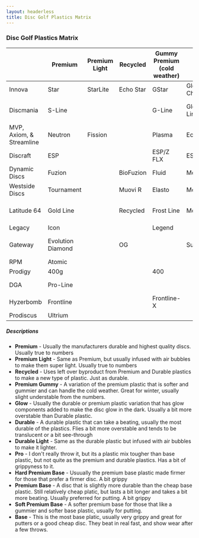 ```yaml
---
layout: headerless
title: Disc Golf Plastics Matrix
---
```


### Disc Golf Plastics Matrix

|               |  Premium     |  Premium Light |  Recycled  |  Gummy Premium (cold weather) |  Glow |  Durable  |  Durable Light |  Pro      |  Hard Premium Base        |  Premium Base      |  Soft Premium Base         | Base Glow  | Base
----------------|--------------|------------|-------------|---------------|---------------|--------------|--------------|-----------|------------------|--------------------|----------------------|-------------------|------------
Innova          |  Star        |  StarLite  |  Echo Star  |  GStar        |  Glow Champ   |  Champion    |  Blizzard    |  Pro      |  KC-Pro          |  XT                |  R-Pro               |  DX Glow          |  DX
Discmania       |  S-Line      |            |             |  G-Line       |  Glow C-Line  |  C-Line      |              |  P-Line   |                  |  X-Line            |                      |  D-Line Glow      |  D-Line
MVP, Axiom, & Streamline  |  Neutron |  Fission   |       |  Plasma       |  Eclipse      |  Proton      |              |           |  Electron Firm   | Electron           |  Electron Soft       |                   |
Discraft        |  ESP         |            |             |  ESP/Z FLX    |  ESP/Z Glo    |  Elite Z     |  Z Lite      |  Elite X  |                  |  CT                |  Pro-D Soft          |                   |  Pro D
Dynamic Discs   |  Fuzion      |            |  BioFuzion  |  Fluid        |  Moonshine    |  Lucid       |  Lucid Air   |           |  Classic         |  Classic Blend     |  Classic Soft        |                   |  Prime
Westside Discs  |  Tournament  |            |  Muovi R    |  Elasto       |  Moonshine    |  VIP         |  VIP Air     |           |  BT Hard         |  BT Medium         |  BT Soft             |                   |  Origio
Latitude 64     |  Gold Line   |            |  Recycled   |  Frost Line   |  Moonshine    |  Opto Line   |  Opto Air    |           |  Zero Line Hard  |  Zero Line Medium  |  Zero Line Soft      |                   |  Retro Line
Legacy          |  Icon        |            |             |  Legend       |               |  Pinnacle    |  Ultralight  |           |  Protege         |                    |  Gravity             |                   |  Excel
Gateway         |  Evolution Diamond  |     |  OG         |               |  SuperGlow    |  Evolution Platinum   |     |           |  Soft            |  Stupid Soft       |  Really Freaking Flexible  |             |  Super Soft
RPM             |  Atomic      |            |             |               |               |  Cosmic      |              |           |                  |                    |                      |                   |  Strata
Prodigy         |  400g        |            |             |  400          |               |  750         |  Air         |           |                  |  300G              |  350Rx               |                   |  200
DGA             |  Pro-Line    |            |             |               |               |  SP-Line     |  RDGA        |           |                  |                    | Signature-Line       |                   |  D-Line
Hyzerbomb       |  Frontline   |            |             |  Frontline-X  |               |  Recon       |              |           |  Baseline Hard   |  Baseline          |  Baseline Soft       |                   |
Prodiscus       |  Ultrium     |            |             |               |               |  Premium     |              |           |                  |  Base              |                      |                   |

##### Descriptions
* **Premium** - Usually the manufacturers durable and highest quality discs. Usually true to numbers
* **Premium Light** - Same as Premium, but usually infused with air bubbles to make them super light. Usually true to numbers
* **Recycled** - Uses left over byproduct from Premium and Durable plastics to make a new type of plastic. Just as durable.
* **Premium Gummy** - A variation of the premium plastic that is softer and gummier and can handle the cold weather. Great for winter, usually slight understable from the numbers.
* **Glow** - Usually the durable or premium plastic variation that has glow components added to make the disc glow in the dark. Usually a bit more overstable than Durable plastic.
* **Durable** - A durable plastic that can take a beating, usually the most durable of the plastics. Flies a bit more overstable and tends to be translucent or a bit see-through
* **Durable Light** - Same as the durable plastic but infused with air bubbles to make it lighter.
* **Pro** - I don't really throw it, but its a plastic mix tougher than base plastic, but not quite as the premium and durable plastics. Has a bit of grippyness to it.
* **Hard Premium Base** - Usuually the premium base plastic made firmer for those that prefer a firmer disc. A bit grippy
* **Premium Base** - A disc that is slightly more durable than the cheap base plastic. Still relatively cheap platic, but lasts a bit longer and takes a bit more beating. Usually preferred for putting. A bit grippy
* **Soft Premium Base** - A softer premium base for those that like a gummier and softer base plastic, usually for putting.
* **Base** - This is the most base platic, usually very grippy and great for putters or a good cheap disc. They beat in real fast, and show wear after a few throws.
